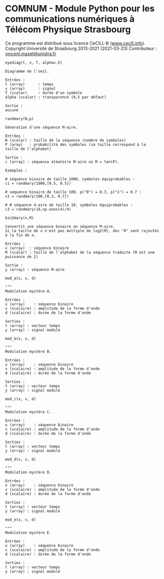 # COMNUM - Module Python pour les communications numériques à Télécom Physique Strasbourg

Ce programme est distribué sous licence CeCILL-B (www.cecill.info).
Copyright Université de Strasbourg 2013-2021 (2021-03-23)
Contributeur : vincent.mazet@unistra.fr


`eyediag(t, x, T, alpha=.5)`

    Diagramme de l'oeil.
    
    Entrées :
    t (array)      : temps
    x (array)      : signal
    T (scalar)     : durée d'un symbole
    alpha (scalar) : transparence (0,5 par défaut)
    
    Sortie :
    aucune
    
`randmary(N,p)`
    
    Génération d'une séquence M-aire.
    
    Entrées :
    N (scalar) : taille de la séquence (nombre de symboles)
    P (aray)   : probabilité des symboles (sa taille correspond à la taille de l'alphabet)
    
    Sortie :
    c (array) : séquence aléatoire M-aire où M = len(P).
    
    Exemples :
    
    # séquence binaire de taille 1000, symboles équiprobables :
    c1 = randmary(1000,[0.5, 0.5])
    
    # séquence binaire de taille 100, p("0") = 0.3, p("1") = 0.7 :
    c2 = randmary(100,[0.3, 0.7])
    
    # # séquence 4-aire de taille 10, symboles équiprobables :
    c3 = randmary(10,np.ones(4)/4)



`bin2mary(x,M)`
    
    Convertit une séquence binaire en séquence M-aire.
    Si la taille de x n'est pas multiple de log2(M), des "0" sont rajoutés à la fin de x.
    
    Entrées :
    x (array)  : séquence binaire
    M (scalar) : taille de l'alphabet de la séquence traduite (M est une puissance de 2)
    
    Sortie :
    y (array) : séquence M-aire



`mod_a(x, v, d)`
    
    """
    Modulation mystère A.
    
    Entrées :
    x (array)    : séquence binaire
    v (scalaire) : amplitude de la forme d'onde
    d (scalaire) : durée de la forme d'onde
    
    Sorties :
    t (array) : vecteur temps
    y (array) : signal modulé



`mod_b(x, v, d)`
    
    """
    Modulation mystère B.
    
    Entrées :
    x (array)    : séquence binaire
    v (scalaire) : amplitude de la forme d'onde
    d (scalaire) : durée de la forme d'onde
    
    Sorties :
    t (array) : vecteur temps
    y (array) : signal modulé



`mod_c(x, v, d)`
    
    """
    Modulation mystère C.
    
    Entrées :
    x (array)    : séquence binaire
    v (scalaire) : amplitude de la forme d'onde
    d (scalaire) : durée de la forme d'onde
    
    Sorties :
    t (array) : vecteur temps
    y (array) : signal modulé



`mod_d(x, v, d)`
    
    """
    Modulation mystère D.
    
    Entrées :
    x (array)    : séquence binaire
    v (scalaire) : amplitude de la forme d'onde
    d (scalaire) : durée de la forme d'onde
    
    Sorties :
    t (array) : vecteur temps
    y (array) : signal modulé


`mod_e(x, v, d)`
    
    """
    Modulation mystère E.
    
    Entrées :
    x (array)    : séquence binaire
    v (scalaire) : amplitude de la forme d'onde
    d (scalaire) : durée de la forme d'onde
    
    Sorties :
    t (array) : vecteur temps
    y (array) : signal modulé

